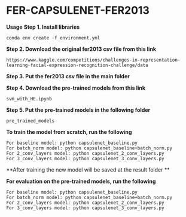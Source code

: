 # FER-CAPSULENET-FER2013
**Usage**
**Step 1. Install libraries**
```
conda env create -f environment.yml
```
**Step 2. Download the original fer2013 csv file from this link**
```
https://www.kaggle.com/competitions/challenges-in-representation-learning-facial-expression-recognition-challenge/data
```
**Step 3. Put the fer2013 csv file in the main folder**

**Step 4. Download the pre-trained models from this link**
```
svm_with_HE.ipynb
```
**Step 5. Put the pre-trained models in the following folder**
```
pre_trained_models
```
**To train the model from scratch, run the following**
```
For baseline model: python capsulenet_baseline.py
For batch_norm model: python capsulenet_baseline+batch_norm.py
For 2_conv_layers model: python capsulenet_2_conv_layers.py
For 3_conv_layers model: python capsulenet_3_conv_layers.py
```
**After training the new model will be saved at the result folder **

**For evaluation on the pre-trained models, run the following**
```
For baseline model: python capsulenet_baseline.py
For batch_norm model: python capsulenet_baseline+batch_norm.py
For 2_conv_layers model: python capsulenet_2_conv_layers.py
For 3_conv_layers model: python capsulenet_3_conv_layers.py
```
